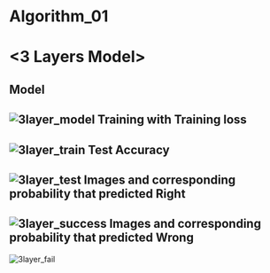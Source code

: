 # Algorithm_01
<3 Layers Model>
====
Model
----
![3layer_model](https://user-images.githubusercontent.com/33649903/121001542-5b0d9180-c7c6-11eb-96fd-6516061dd797.PNG)
Training with Training loss
----
![3layer_train](https://user-images.githubusercontent.com/33649903/121001545-5ba62800-c7c6-11eb-89c2-13043992361d.PNG)
Test Accuracy
----
![3layer_test](https://user-images.githubusercontent.com/33649903/121001548-5c3ebe80-c7c6-11eb-84a6-84ca1948a237.PNG)
Images and corresponding probability that predicted Right
----
![3layer_success](https://user-images.githubusercontent.com/33649903/121001552-5c3ebe80-c7c6-11eb-89f8-d110d8def3cd.PNG)
Images and corresponding probability that predicted Wrong
----
![3layer_fail](https://user-images.githubusercontent.com/33649903/121001553-5cd75500-c7c6-11eb-9867-29c66f54708f.PNG)

